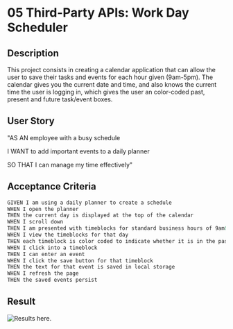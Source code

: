 # 05 Third-Party APIs: Work Day Scheduler

## Description

This project consists in creating a calendar application that can allow the user to save their tasks and events for each hour given (9am-5pm). The calendar gives you the current date and time, and also knows the current time the user is logging in, which gives the user an color-coded past, present and future task/event boxes.


## User Story


"AS AN employee with a busy schedule

I WANT to add important events to a daily planner

SO THAT I can manage my time effectively"


## Acceptance Criteria

```md
GIVEN I am using a daily planner to create a schedule
WHEN I open the planner
THEN the current day is displayed at the top of the calendar
WHEN I scroll down
THEN I am presented with timeblocks for standard business hours of 9am&ndash;5pm
WHEN I view the timeblocks for that day
THEN each timeblock is color coded to indicate whether it is in the past, present, or future
WHEN I click into a timeblock
THEN I can enter an event
WHEN I click the save button for that timeblock
THEN the text for that event is saved in local storage
WHEN I refresh the page
THEN the saved events persist
```

## Result

![Results here.](/Class%20Content/Week05/02-Challenge/Planner.png)

